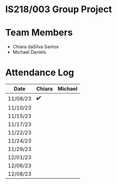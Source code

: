 # IS218/003 Group Project

# Team Members
- Chiara daSilva Santos
- Michael Daniels

# Attendance Log

| Date       | Chiara     | Michael  |
|------------|------------|------------|
| 11/08/23   |    ✔️      |            |
| 11/10/23   |            |            |
| 11/15/23   |            |            |
| 11/17/23   |            |            |
| 11/22/23   |            |            |
| 11/24/23   |            |            |
| 11/29/23   |            |            |
| 12/01/23   |            |            |
| 12/06/23   |            |            |
| 12/08/23   |            |            |


